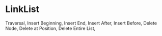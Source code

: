 # LinkList
  Traversal,
  Insert Beginning,
  Insert End,
  Insert After,
  Insert Before,
  Delete Node,
  Delete at Position,
  Delete Entire List,
  
  
  

